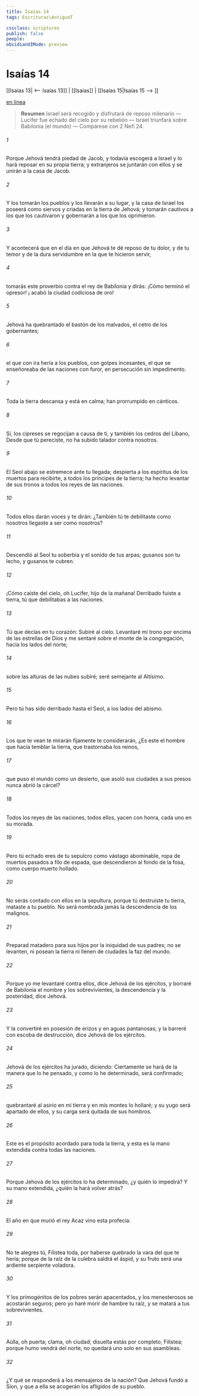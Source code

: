 ```yaml
---
title: Isaías 14
tags: Escrituras\AntiguoT

cssclass: scriptures
publish: false
people:
obsidianUIMode: preview
---
```


# Isaías 14
[[Isaías 13| <-- Isaías 13]] | [[Isaías]] | [[Isaías 15|Isaías 15 --> ]]

[en línea](https://churchofjesuschrist.org/study/scriptures/ot/isa/14?lang=spa)

> __Resumen__
Israel será recogido y disfrutará de reposo milenario — Lucifer fue echado del cielo por su rebelión — Israel triunfará sobre Babilonia (el mundo) — Compárese con 2 Nefi 24.

###### 1 
Porque Jehová tendrá piedad de Jacob, y todavía escogerá a Israel y lo hará reposar en su propia tierra; y extranjeros se juntarán con ellos y se unirán a la casa de Jacob.

###### 2 
Y los tomarán los pueblos y los llevarán a su lugar, y la casa de Israel los poseerá como siervos y criadas en la tierra de Jehová; y tomarán cautivos a los que los cautivaron y gobernarán a los que los oprimieron.

###### 3 
Y acontecerá que en el día en que Jehová te dé reposo de tu dolor, y de tu temor y de la dura servidumbre en la que te hicieron servir,

###### 4 
tomarás este proverbio contra el rey de Babilonia y dirás: ¡Cómo terminó el opresor! ¡ acabó la ciudad codiciosa de oro!

###### 5 
Jehová ha quebrantado el bastón de los malvados, el cetro de los gobernantes;

###### 6 
el que con ira hería a los pueblos, con golpes incesantes, el que se enseñoreaba de las naciones con furor, en persecución sin impedimento.

###### 7 
Toda la tierra descansa y está en calma; han prorrumpido en cánticos.

###### 8 
Sí, los cipreses se regocijan a causa de ti, y también los cedros del Líbano,  Desde que tú pereciste, no ha subido talador contra nosotros.

###### 9 
El Seol abajo se estremece ante tu llegada; despierta a los espíritus de los muertos para recibirte, a todos los príncipes de la tierra; ha hecho levantar de sus tronos a todos los reyes de las naciones.

###### 10 
Todos ellos darán voces y te dirán: ¿También tú te debilitaste como nosotros  llegaste a ser como nosotros?

###### 11 
Descendió al Seol tu soberbia y el sonido de tus arpas; gusanos son tu lecho, y gusanos te cubren.

###### 12 
¡Cómo caíste del cielo, oh Lucifer, hijo de la mañana! Derribado fuiste a tierra, tú que debilitabas a las naciones.

###### 13 
Tú que decías en tu corazón: Subiré al cielo. Levantaré mi trono por encima de las estrellas de Dios y me sentaré sobre el monte de la congregación, hacia los lados del norte;

###### 14 
sobre las alturas de las nubes subiré; seré semejante al Altísimo.

###### 15 
Pero tú has sido derribado hasta el Seol, a los lados del abismo.

###### 16 
Los que te vean te mirarán fijamente  te considerarán,  ¿Es este el hombre que hacía temblar la tierra, que trastornaba los reinos,

###### 17 
que puso el mundo como un desierto, que asoló sus ciudades  a sus presos nunca abrió la cárcel?

###### 18 
Todos los reyes de las naciones, todos ellos, yacen con honra, cada uno en su morada.

###### 19 
Pero tú echado eres de tu sepulcro como vástago abominable,  ropa de muertos pasados a filo de espada, que descendieron al fondo de la fosa, como cuerpo muerto hollado.

###### 20 
No serás contado con ellos en la sepultura, porque tú destruiste tu tierra, mataste a tu pueblo. No será nombrada jamás la descendencia de los malignos.

###### 21 
Preparad matadero para sus hijos por la iniquidad de sus padres; no se levanten, ni posean la tierra ni llenen de ciudades la faz del mundo.

###### 22 
Porque yo me levantaré contra ellos, dice Jehová de los ejércitos, y borraré de Babilonia el nombre y los sobrevivientes, la descendencia y la posteridad, dice Jehová.

###### 23 
Y la convertiré en posesión de erizos y en aguas pantanosas; y la barreré con escoba de destrucción, dice Jehová de los ejércitos.

###### 24 
Jehová de los ejércitos ha jurado, diciendo: Ciertamente se hará de la manera que lo he pensado, y como lo he determinado, será confirmado;

###### 25 
quebrantaré al asirio en mi tierra y en mis montes lo hollaré; y su yugo será apartado de ellos, y su carga será quitada de sus hombros.

###### 26 
Este es el propósito acordado para toda la tierra, y esta es la mano extendida contra todas las naciones.

###### 27 
Porque Jehová de los ejércitos lo ha determinado, ¿y quién lo impedirá? Y su mano extendida, ¿quién la hará volver atrás?

###### 28 
El año en que murió el rey Acaz vino esta profecía:

###### 29 
No te alegres tú, Filistea toda, por haberse quebrado la vara del que te hería; porque de la raíz de la culebra saldrá el áspid, y su fruto será una ardiente serpiente voladora.

###### 30 
Y los primogénitos de los pobres serán apacentados, y los menesterosos se acostarán seguros; pero yo haré morir de hambre tu raíz, y se matará a tus sobrevivientes.

###### 31 
Aúlla, oh puerta; clama, oh ciudad; disuelta estás por completo, Filistea; porque humo vendrá del norte, no quedará uno solo en sus asambleas.

###### 32 
¿Y qué se responderá a los mensajeros de la nación? Que Jehová fundó a Sion, y que a ella se acogerán los afligidos de su pueblo.

